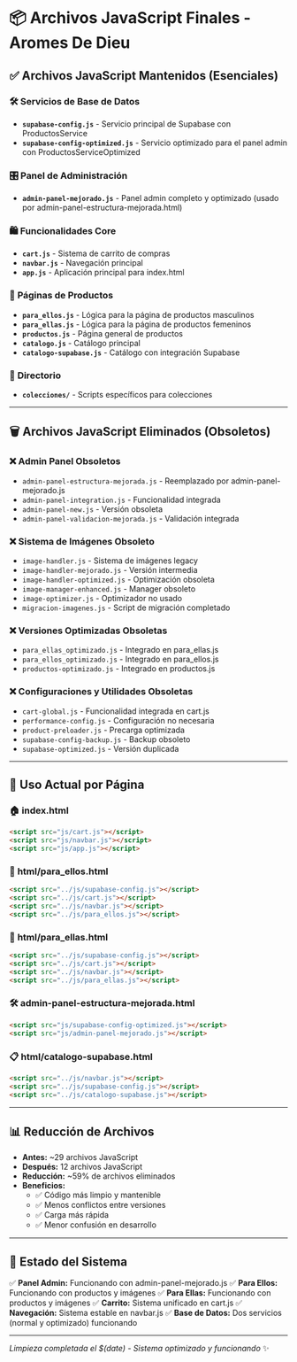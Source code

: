 # 📦 Archivos JavaScript Finales - Aromes De Dieu

## ✅ Archivos JavaScript Mantenidos (Esenciales)

### 🛠️ **Servicios de Base de Datos**
- **`supabase-config.js`** - Servicio principal de Supabase con ProductosService
- **`supabase-config-optimized.js`** - Servicio optimizado para el panel admin con ProductosServiceOptimized

### 🎛️ **Panel de Administración**
- **`admin-panel-mejorado.js`** - Panel admin completo y optimizado (usado por admin-panel-estructura-mejorada.html)

### 🛍️ **Funcionalidades Core**
- **`cart.js`** - Sistema de carrito de compras
- **`navbar.js`** - Navegación principal
- **`app.js`** - Aplicación principal para index.html

### 📄 **Páginas de Productos**
- **`para_ellos.js`** - Lógica para la página de productos masculinos
- **`para_ellas.js`** - Lógica para la página de productos femeninos
- **`productos.js`** - Página general de productos
- **`catalogo.js`** - Catálogo principal
- **`catalogo-supabase.js`** - Catálogo con integración Supabase

### 📁 **Directorio**
- **`colecciones/`** - Scripts específicos para colecciones

---

## 🗑️ **Archivos JavaScript Eliminados (Obsoletos)**

### ❌ **Admin Panel Obsoletos**
- `admin-panel-estructura-mejorada.js` - Reemplazado por admin-panel-mejorado.js
- `admin-panel-integration.js` - Funcionalidad integrada
- `admin-panel-new.js` - Versión obsoleta
- `admin-panel-validacion-mejorada.js` - Validación integrada

### ❌ **Sistema de Imágenes Obsoleto**
- `image-handler.js` - Sistema de imágenes legacy
- `image-handler-mejorado.js` - Versión intermedia
- `image-handler-optimized.js` - Optimización obsoleta
- `image-manager-enhanced.js` - Manager obsoleto
- `image-optimizer.js` - Optimizador no usado
- `migracion-imagenes.js` - Script de migración completado

### ❌ **Versiones Optimizadas Obsoletas**
- `para_ellas_optimizado.js` - Integrado en para_ellas.js
- `para_ellos_optimizado.js` - Integrado en para_ellos.js
- `productos-optimizado.js` - Integrado en productos.js

### ❌ **Configuraciones y Utilidades Obsoletas**
- `cart-global.js` - Funcionalidad integrada en cart.js
- `performance-config.js` - Configuración no necesaria
- `product-preloader.js` - Precarga optimizada
- `supabase-config-backup.js` - Backup obsoleto
- `supabase-optimized.js` - Versión duplicada

---

## 🎯 **Uso Actual por Página**

### 🏠 **index.html**
```html
<script src="js/cart.js"></script>
<script src="js/navbar.js"></script>
<script src="js/app.js"></script>
```

### 👨 **html/para_ellos.html**
```html
<script src="../js/supabase-config.js"></script>
<script src="../js/cart.js"></script>
<script src="../js/navbar.js"></script>
<script src="../js/para_ellos.js"></script>
```

### 👩 **html/para_ellas.html**
```html
<script src="../js/supabase-config.js"></script>
<script src="../js/cart.js"></script>
<script src="../js/navbar.js"></script>
<script src="../js/para_ellas.js"></script>
```

### 🛠️ **admin-panel-estructura-mejorada.html**
```html
<script src="js/supabase-config-optimized.js"></script>
<script src="js/admin-panel-mejorado.js"></script>
```

### 📋 **html/catalogo-supabase.html**
```html
<script src="../js/navbar.js"></script>
<script src="../js/supabase-config.js"></script>
<script src="../js/catalogo-supabase.js"></script>
```

---

## 📊 **Reducción de Archivos**

- **Antes:** ~29 archivos JavaScript
- **Después:** 12 archivos JavaScript
- **Reducción:** ~59% de archivos eliminados
- **Beneficios:**
  - ✅ Código más limpio y mantenible
  - ✅ Menos conflictos entre versiones
  - ✅ Carga más rápida
  - ✅ Menor confusión en desarrollo

---

## 🔄 **Estado del Sistema**

✅ **Panel Admin:** Funcionando con admin-panel-mejorado.js
✅ **Para Ellos:** Funcionando con productos y imágenes
✅ **Para Ellas:** Funcionando con productos y imágenes
✅ **Carrito:** Sistema unificado en cart.js
✅ **Navegación:** Sistema estable en navbar.js
✅ **Base de Datos:** Dos servicios (normal y optimizado) funcionando

---

*Limpieza completada el $(date) - Sistema optimizado y funcionando* ✨
